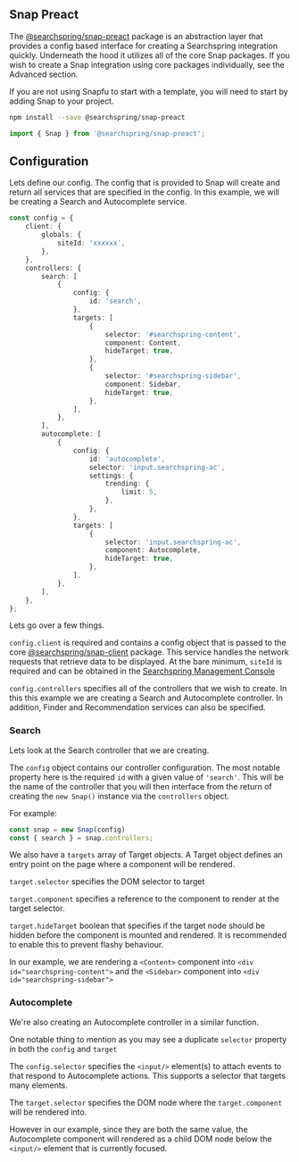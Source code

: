 ## Snap Preact

The [@searchspring/snap-preact](@searchspring/snap-preact) package is an abstraction layer that provides a config based interface for creating a Searchspring integration quickly. Underneath the hood it utilizes all of the core Snap packages. If you wish to create a Snap integration using core packages individually, see the Advanced section.

If you are not using Snapfu to start with a template, you will need to start by adding Snap to your project.

```bash
npm install --save @searchspring/snap-preact
```

```typescript
import { Snap } from '@searchspring/snap-preact';
```


## Configuration

Lets define our config. The config that is provided to Snap will create and return all services that are specified in the config. In this example, we will be creating a Search and Autocomplete service.

```typescript
const config = {
	client: {
		globals: {
			siteId: 'xxxxxx',
		},
	},
	controllers: {
		search: [
			{
				config: {
					id: 'search',
				},
				targets: [
					{
						selector: '#searchspring-content',
						component: Content,
						hideTarget: true,
					},
					{
						selector: '#searchspring-sidebar',
						component: Sidebar,
						hideTarget: true,
					},
				],
			},
		],
		autocomplete: [
			{
				config: {
					id: 'autocomplete',
					selector: 'input.searchspring-ac',
					settings: {
						trending: {
							limit: 5,
						},
					},
				},
				targets: [
					{
						selector: 'input.searchspring-ac',
						component: Autocomplete,
						hideTarget: true,
					},
				],
			},
		],
	},
};
```

Lets go over a few things.

`config.client` is required and contains a config object that is passed to the core [@searchspring/snap-client](https://github.com/searchspring/snap/tree/main/packages/snap-client) package. This service handles the network requests that retrieve data to be displayed. At the bare minimum, `siteId` is required and can be obtained in the [Searchspring Management Console](https://manage.searchspring.net/)

`config.controllers` specifies all of the controllers that we wish to create. In this this example we are creating a Search and Autocomplete controller. In addition, Finder and Recommendation services can also be specified.

### Search

Lets look at the Search controller that we are creating.

The `config` object contains our controller configuration. The most notable property here is the required `id` with a given value of `'search'`. This will be the name of the controller that you will then interface from the return of creating the `new Snap()` instance via the `controllers` object. 

For example:

```typescript
const snap = new Snap(config)
const { search } = snap.controllers;
```

We also have a `targets` array of Target objects. A Target object defines an entry point on the page where a component will be rendered. 

`target.selector` specifies the DOM selector to target

`target.component` specifies a reference to the component to render at the target selector. 

`target.hideTarget` boolean that specifies if the target node should be hidden before the component is mounted and rendered. It is recommended to enable this to prevent flashy behaviour. 

In our example, we are rendering a `<Content>` component into `<div id="searchspring-content">` and the `<Sidebar>` component into `<div id="searchspring-sidebar">`


### Autocomplete

We're also creating an Autocomplete controller in a similar function.

One notable thing to mention as you may see a duplicate `selector` property in both the `config` and `target`

The `config.selector` specifies the `<input/>` element(s) to attach events to that respond to Autocomplete actions. This supports a selector that targets many elements. 

The `target.selector` specifies the DOM node where the `target.component` will be rendered into.

However in our example, since they are both the same value, the Autocomplete component will rendered as a child DOM node below the `<input/>` element that is currently focused. 

